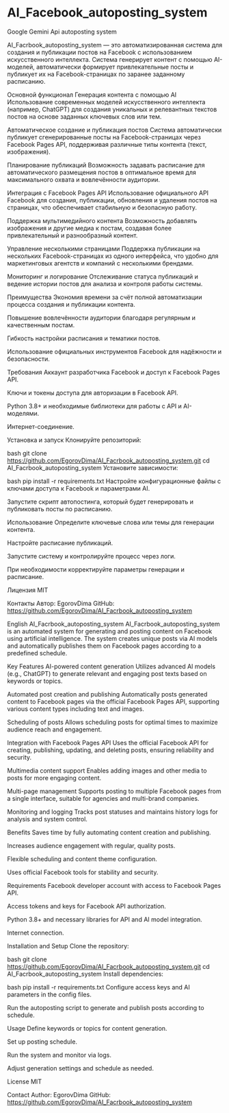 # AI_Facebook_autoposting_system
Google Gemini Api autoposting system

AI_Facrbook_autoposting_system — это автоматизированная система для создания и публикации постов на Facebook с использованием искусственного интеллекта. Система генерирует контент с помощью AI-моделей, автоматически формирует привлекательные посты и публикует их на Facebook-страницах по заранее заданному расписанию.

Основной функционал
Генерация контента с помощью AI
Использование современных моделей искусственного интеллекта (например, ChatGPT) для создания уникальных и релевантных текстов постов на основе заданных ключевых слов или тем.

Автоматическое создание и публикация постов
Система автоматически публикует сгенерированные посты на Facebook-страницах через Facebook Pages API, поддерживая различные типы контента (текст, изображения).

Планирование публикаций
Возможность задавать расписание для автоматического размещения постов в оптимальное время для максимального охвата и вовлечённости аудитории.

Интеграция с Facebook Pages API
Использование официального API Facebook для создания, публикации, обновления и удаления постов на страницах, что обеспечивает стабильную и безопасную работу.

Поддержка мультимедийного контента
Возможность добавлять изображения и другие медиа к постам, создавая более привлекательный и разнообразный контент.

Управление несколькими страницами
Поддержка публикации на нескольких Facebook-страницах из одного интерфейса, что удобно для маркетинговых агентств и компаний с несколькими брендами.

Мониторинг и логирование
Отслеживание статуса публикаций и ведение истории постов для анализа и контроля работы системы.

Преимущества
Экономия времени за счёт полной автоматизации процесса создания и публикации контента.

Повышение вовлечённости аудитории благодаря регулярным и качественным постам.

Гибкость настройки расписания и тематики постов.

Использование официальных инструментов Facebook для надёжности и безопасности.

Требования
Аккаунт разработчика Facebook и доступ к Facebook Pages API.

Ключи и токены доступа для авторизации в Facebook API.

Python 3.8+ и необходимые библиотеки для работы с API и AI-моделями.

Интернет-соединение.

Установка и запуск
Клонируйте репозиторий:

bash
git clone https://github.com/EgorovDima/AI_Facrbook_autoposting_system.git
cd AI_Facrbook_autoposting_system
Установите зависимости:

bash
pip install -r requirements.txt
Настройте конфигурационные файлы с ключами доступа к Facebook и параметрами AI.

Запустите скрипт автопостинга, который будет генерировать и публиковать посты по расписанию.

Использование
Определите ключевые слова или темы для генерации контента.

Настройте расписание публикаций.

Запустите систему и контролируйте процесс через логи.

При необходимости корректируйте параметры генерации и расписание.

Лицензия
MIT

Контакты
Автор: EgorovDima
GitHub: https://github.com/EgorovDima/AI_Facrbook_autoposting_system

English
AI_Facrbook_autoposting_system
AI_Facrbook_autoposting_system is an automated system for generating and posting content on Facebook using artificial intelligence. The system creates unique posts via AI models and automatically publishes them on Facebook pages according to a predefined schedule.

Key Features
AI-powered content generation
Utilizes advanced AI models (e.g., ChatGPT) to generate relevant and engaging post texts based on keywords or topics.

Automated post creation and publishing
Automatically posts generated content to Facebook pages via the official Facebook Pages API, supporting various content types including text and images.

Scheduling of posts
Allows scheduling posts for optimal times to maximize audience reach and engagement.

Integration with Facebook Pages API
Uses the official Facebook API for creating, publishing, updating, and deleting posts, ensuring reliability and security.

Multimedia content support
Enables adding images and other media to posts for more engaging content.

Multi-page management
Supports posting to multiple Facebook pages from a single interface, suitable for agencies and multi-brand companies.

Monitoring and logging
Tracks post statuses and maintains history logs for analysis and system control.

Benefits
Saves time by fully automating content creation and publishing.

Increases audience engagement with regular, quality posts.

Flexible scheduling and content theme configuration.

Uses official Facebook tools for stability and security.

Requirements
Facebook developer account with access to Facebook Pages API.

Access tokens and keys for Facebook API authorization.

Python 3.8+ and necessary libraries for API and AI model integration.

Internet connection.

Installation and Setup
Clone the repository:

bash
git clone https://github.com/EgorovDima/AI_Facrbook_autoposting_system.git
cd AI_Facrbook_autoposting_system
Install dependencies:

bash
pip install -r requirements.txt
Configure access keys and AI parameters in the config files.

Run the autoposting script to generate and publish posts according to schedule.

Usage
Define keywords or topics for content generation.

Set up posting schedule.

Run the system and monitor via logs.

Adjust generation settings and schedule as needed.

License
MIT

Contact
Author: EgorovDima
GitHub: https://github.com/EgorovDima/AI_Facrbook_autoposting_system

